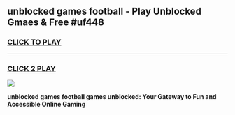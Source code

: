 
## unblocked games football - Play Unblocked Gmaes & Free #uf448
<h3>
<a href="https://news.freeplayer.one?title=unblocked_games_football&ref=03M">CLICK TO PLAY</a></h3>
<hr>

<h3>
<a href="https://news.freeplayer.one?title=unblocked_games_football&ref=03M">CLICK 2 PLAY</a>
  
</h3>

<a href="https://news.freeplayer.one?title=unblocked_games_football&ref=03M"><img src="https://clearcache.store/games.png"></a>


**unblocked games football games unblocked: Your Gateway to Fun and Accessible Online Gaming**
